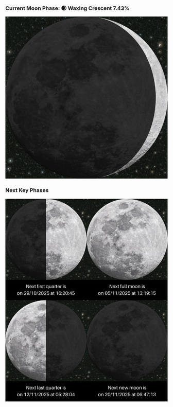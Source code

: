 ### Current Moon Phase: 🌒 Waxing Crescent 7.43%
![Moon Phase](moonphase.png)
### Next Key Phases
![Gallery](gallery.png)